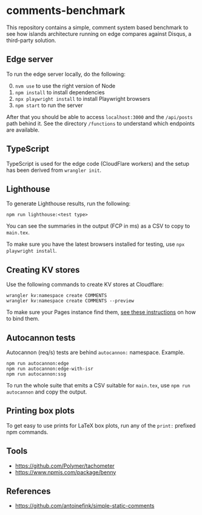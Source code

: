 # comments-benchmark

This repository contains a simple, comment system based benchmark to see how islands architecture running on edge compares against Disqus, a third-party solution.

## Edge server

To run the edge server locally, do the following:

0. `nvm use` to use the right version of Node
1. `npm install` to install dependencies
2. `npx playwright install` to install Playwright browsers
3. `npm start` to run the server

After that you should be able to access `localhost:3000` and the `/api/posts` path behind it. See the directory `/functions` to understand which endpoints are available.

## TypeScript

TypeScript is used for the edge code (CloudFlare workers) and the setup has been derived from `wrangler init`.

## Lighthouse

To generate Lighthouse results, run the following:

```
npm run lighthouse:<test type>
```

You can see the summaries in the output (FCP in ms) as a CSV to copy to `main.tex`.

To make sure you have the latest browsers installed for testing, use `npx playwright install`.

## Creating KV stores

Use the following commands to create KV stores at Cloudflare:

```
wrangler kv:namespace create COMMENTS
wrangler kv:namespace create COMMENTS --preview
```

To make sure your Pages instance find them, [see these instructions](https://developers.cloudflare.com/pages/platform/functions/#kv-namespace) on how to bind them.

## Autocannon tests

Autocannon (req/s) tests are behind `autocannon:` namespace. Example.

```
npm run autocannon:edge
npm run autocannon:edge-with-isr
npm run autocannon:ssg
```

To run the whole suite that emits a CSV suitable for `main.tex`, use `npm run autocannon` and copy the output.

## Printing box plots

To get easy to use prints for LaTeX box plots, run any of the `print:` prefixed npm commands.

## Tools

* https://github.com/Polymer/tachometer
* https://www.npmjs.com/package/benny

## References

* https://github.com/antoinefink/simple-static-comments
